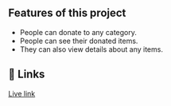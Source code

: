 ## Features of this project

- People can donate to any category.
- People can see their donated items.
- They can also view details about any items.

## 🔗 Links

[Live link](https://superficial-cover.surge.sh/)
